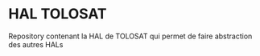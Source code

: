 # HAL TOLOSAT 

Repository contenant la HAL de TOLOSAT qui permet de faire abstraction des autres HALs